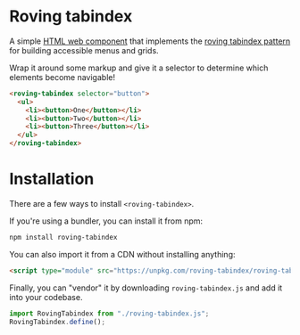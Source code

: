 # Roving tabindex

A simple [HTML web component](https://adactio.com/journal/20618) that implements the [roving tabindex pattern](https://www.w3.org/WAI/ARIA/apg/practices/keyboard-interface/#kbd_roving_tabindex) for building accessible menus and grids.

Wrap it around some markup and give it a selector to determine which elements become navigable!

```html
<roving-tabindex selector="button">
  <ul>
    <li><button>One</button></li>
    <li><button>Two</button></li>
    <li><button>Three</button></li>
  </ul>
</roving-tabindex>
```

# Installation

There are a few ways to install `<roving-tabindex>`.

If you're using a bundler, you can install it from npm:

```sh
npm install roving-tabindex
```

You can also import it from a CDN without installing anything:

```html
<script type="module" src="https://unpkg.com/roving-tabindex/roving-tabindex.js"></script>
```

Finally, you can "vendor" it by downloading `roving-tabindex.js` and add it into your codebase.

```js
import RovingTabindex from "./roving-tabindex.js";
RovingTabindex.define();
```
